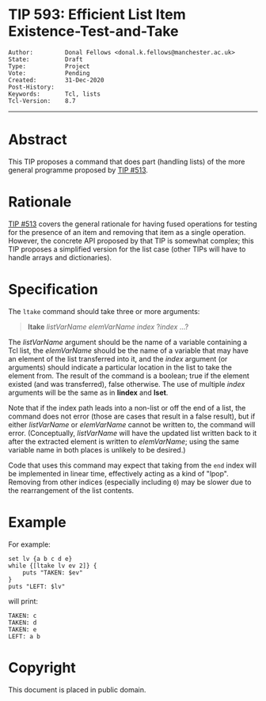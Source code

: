 # TIP 593: Efficient List Item Existence-Test-and-Take
	Author:         Donal Fellows <donal.k.fellows@manchester.ac.uk>
	State:          Draft
	Type:           Project
	Vote:           Pending
	Created:        31-Dec-2020
	Post-History:
	Keywords:       Tcl, lists
	Tcl-Version:    8.7
-----

# Abstract

This TIP proposes a command that does part (handling lists) of the more
general programme proposed by [TIP #513](513.md).

# Rationale

[TIP #513](513.md) covers the general rationale for having fused operations
for testing for the presence of an item and removing that item as a single
operation. However, the concrete API proposed by that TIP is somewhat complex;
this TIP proposes a simplified version for the list case (other TIPs will have
to handle arrays and dictionaries).

# Specification

The `ltake` command should take three or more arguments:

 > **ltake** _listVarName_ _elemVarName_ _index_ ?_index_ ...?
 
The _listVarName_ argument should be the name of a variable containing a Tcl
list, the _elemVarName_ should be the name of a variable that may have an
element of the list transferred into it, and the _index_ argument (or
arguments) should indicate a particular location in the list to take the
element from. The result of the command is a boolean; true if the element
existed (and was transferred), false otherwise. The use of multiple _index_
arguments will be the same as in **lindex** and **lset**.

Note that if the index path leads into a non-list or off the end of a list,
the command does not error (those are cases that result in a false result),
but if either _listVarName_ or _elemVarName_ cannot be written to, the command
will error. (Conceptually, _listVarName_ will have the updated list written
back to it after the extracted element is written to _elemVarName_; using the
same variable name in both places is unlikely to be desired.)

Code that uses this command may expect that taking from the `end` index will
be implemented in linear time, effectively acting as a kind of "lpop".
Removing from other indices (especially including `0`) may be slower due to
the rearrangement of the list contents.

# Example

For example:

```
set lv {a b c d e}
while {[ltake lv ev 2]} {
    puts "TAKEN: $ev"
}
puts "LEFT: $lv"
```

will print:

```
TAKEN: c
TAKEN: d
TAKEN: e
LEFT: a b
```

# Copyright

This document is placed in public domain.
